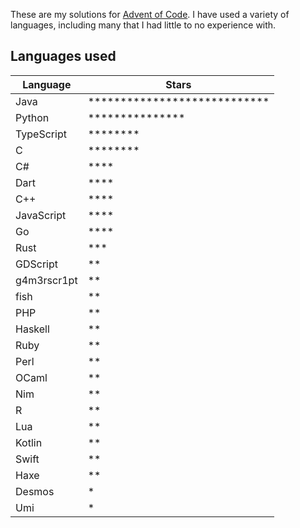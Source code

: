 These are my solutions for [Advent of Code](https://adventofcode.com). I have used a variety of languages, including many that I had little to no experience with.

## Languages used

| Language    | Stars                                                    |
| ----------- | -------------------------------------------------------- |
| Java        | \*\*\*\*\*\*\*\*\*\*\*\*\*\*\*\*\*\*\*\*\*\*\*\*\*\*\*\* |
| Python      | \*\*\*\*\*\*\*\*\*\*\*\*\*\*\*                           |
| TypeScript  | \*\*\*\*\*\*\*\*                                         |
| C           | \*\*\*\*\*\*\*\*                                         |
| C#          | \*\*\*\*                                                 |
| Dart        | \*\*\*\*                                                 |
| C++         | \*\*\*\*                                                 |
| JavaScript  | \*\*\*\*                                                 |
| Go          | \*\*\*\*                                                 |
| Rust        | \*\*\*                                                   |
| GDScript    | \*\*                                                     |
| g4m3rscr1pt | \*\*                                                     |
| fish        | \*\*                                                     |
| PHP         | \*\*                                                     |
| Haskell     | \*\*                                                     |
| Ruby        | \*\*                                                     |
| Perl        | \*\*                                                     |
| OCaml       | \*\*                                                     |
| Nim         | \*\*                                                     |
| R           | \*\*                                                     |
| Lua         | \*\*                                                     |
| Kotlin      | \*\*                                                     |
| Swift       | \*\*                                                     |
| Haxe        | \*\*                                                     |
| Desmos      | \*                                                       |
| Umi         | \*                                                       |
